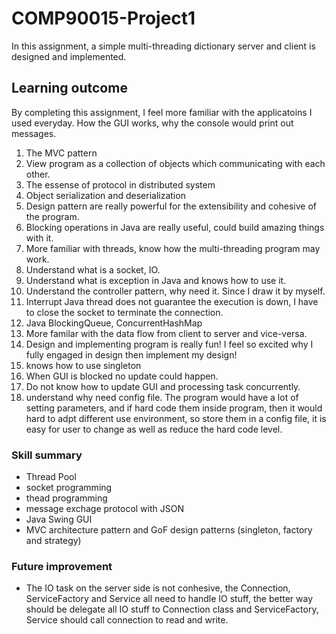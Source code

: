 # COMP90015-Project1

In this assignment, a simple multi-threading dictionary server and client is designed and implemented. 

## Learning outcome
By completing this assignment, I feel more familiar with the applicatoins I used everyday. How the GUI works, why the console would print out messages. 

1. The MVC pattern
2. View program as a collection of objects which communicating with each other.
3. The essense of protocol in distributed system
4. Object serialization and deserialization
5. Design pattern are really powerful for the extensibility and cohesive of the program.
6. Blocking operations in Java are really useful, could build amazing things with it.
7. More familiar with threads, know how the multi-threading program may work.
8. Understand what is a socket, IO. 
9. Understand what is exception in Java and knows how to use it.
10. Understand the controller pattern, why need it. Since I draw it by myself.
11. Interrupt Java thread does not guarantee the execution is down, I have to close the socket to terminate the connection.
12. Java BlockingQueue, ConcurrentHashMap
13. More familar with the data flow from client to server and vice-versa. 
14. Design and implementing program is really fun! I feel so excited why I fully engaged in design then implement my design!
15. knows how to use singleton
16. When GUI is blocked no update could happen.
18. Do not know how to update GUI and processing task concurrently. 
19. understand why need config file. The program would have a lot of setting parameters, and if hard code them inside program, then it would hard to adpt different use environment, so store them in a config file, it is easy for user to change as well as reduce the hard code level. 
### Skill summary
- Thread Pool
- socket programming
- thead programming
- message exchage protocol with JSON
- Java Swing GUI
- MVC architecture pattern and GoF design patterns (singleton, factory and strategy)

### Future improvement
- The IO task on the server side is not conhesive, the Connection, ServiceFactory and Service all need to handle IO stuff, the better way should be delegate all IO stuff to Connection class and ServiceFactory, Service should call connection to read and write. 
